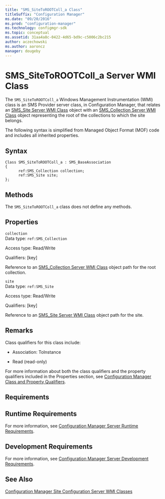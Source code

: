 ```yaml
---
title: "SMS_SiteToROOTColl_a Class"
titleSuffix: "Configuration Manager"
ms.date: "09/20/2016"
ms.prod: "configuration-manager"
ms.technology: configmgr-sdk
ms.topic: conceptual
ms.assetid: 31aa4a8c-0422-4d65-bd9c-c5006c2bc215
author: aczechowski
ms.author: aaroncz
manager: dougeby
---
```

# SMS_SiteToROOTColl_a Server WMI Class
The `SMS_SiteToROOTColl_a` Windows Management Instrumentation (WMI) class is an SMS Provider server class, in Configuration Manager, that relates an [SMS_Site Server WMI Class](../../../develop/reference/core/servers/configure/sms_site-server-wmi-class.md) object with an [SMS_Collection Server WMI Class](../../../develop/reference/core/clients/collections/sms_collection-server-wmi-class.md) object representing the root of the collections to which the site belongs.  

 The following syntax is simplified from Managed Object Format (MOF) code and includes all inherited properties.  

## Syntax  

```  
Class SMS_SiteToROOTColl_a : SMS_BaseAssociation  
{  
      ref:SMS_Collection collection;  
      ref:SMS_Site site;  
};  
```  

## Methods  
 The `SMS_SiteToROOTColl_a` class does not define any methods.  

## Properties  
 `collection`  
 Data type: `ref:SMS_Collection`  

 Access type: Read/Write  

 Qualifiers: [key]  

 Reference to an [SMS_Collection Server WMI Class](../../../develop/reference/core/clients/collections/sms_collection-server-wmi-class.md) object path for the root collection.  

 `site`  
 Data type: `ref:SMS_Site`  

 Access type: Read/Write  

 Qualifiers: [key]  

 Reference to an [SMS_Site Server WMI Class](../../../develop/reference/core/servers/configure/sms_site-server-wmi-class.md) object path for the site.  

## Remarks  
 Class qualifiers for this class include:  

-   Association: ToInstance  

-   Read (read-only)  

 For more information about both the class qualifiers and the property qualifiers included in the Properties section, see [Configuration Manager Class and Property Qualifiers](../../../develop/reference/misc/class-and-property-qualifiers.md).  

## Requirements  

## Runtime Requirements  
 For more information, see [Configuration Manager Server Runtime Requirements](../../../develop/core/reqs/server-runtime-requirements.md).  

## Development Requirements  
 For more information, see [Configuration Manager Server Development Requirements](../../../develop/core/reqs/server-development-requirements.md).  

## See Also  
 [Configuration Manager Site Configuration Server WMI Classes](../../../develop/reference/core/servers/configure/site-configuration-server-wmi-classes.md)
